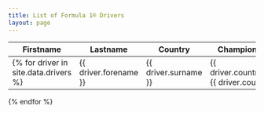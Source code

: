 ```yaml
---
title: List of Formula 1® Drivers
layout: page
---
```


| Firstname | Lastname | Country | Championships | Wins | Races |
|-----------|----------|---------|---------------|------|-------|
{% for driver in site.data.drivers %} | {{ driver.forename }} | {{ driver.surname }} | {{ driver.country_flag}} {{ driver.country }} | {{ driver.championships }} | {{ driver.wins }} | {{ driver.participations }} |
{% endfor %}

